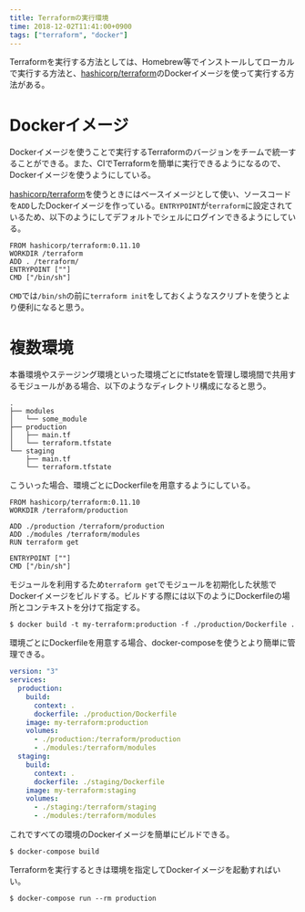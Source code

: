 ```yaml
---
title: Terraformの実行環境
time: 2018-12-02T11:41:00+0900
tags: ["terraform", "docker"]
---
```


Terraformを実行する方法としては、Homebrew等でインストールしてローカルで実行する方法と、[hashicorp/terraform](https://hub.docker.com/r/hashicorp/terraform/)のDockerイメージを使って実行する方法がある。

# Dockerイメージ

Dockerイメージを使うことで実行するTerraformのバージョンをチームで統一することができる。また、CIでTerraformを簡単に実行できるようになるので、Dockerイメージを使うようにしている。

[hashicorp/terraform](https://hub.docker.com/r/hashicorp/terraform/)を使うときにはベースイメージとして使い、ソースコードを`ADD`したDockerイメージを作っている。`ENTRYPOINT`が`terraform`に設定されているため、以下のようにしてデフォルトでシェルにログインできるようにしている。

```docker
FROM hashicorp/terraform:0.11.10
WORKDIR /terraform
ADD . /terraform/
ENTRYPOINT [""]
CMD ["/bin/sh"]
```

`CMD`では`/bin/sh`の前に`terraform init`をしておくようなスクリプトを使うとより便利になると思う。

# 複数環境

本番環境やステージング環境といった環境ごとにtfstateを管理し環境間で共用するモジュールがある場合、以下のようなディレクトリ構成になると思う。

```
.
├── modules
│   └── some_module
├── production
│   ├── main.tf
│   └── terraform.tfstate
└── staging
    ├── main.tf
    └── terraform.tfstate
```

こういった場合、環境ごとにDockerfileを用意するようにしている。

```docker
FROM hashicorp/terraform:0.11.10
WORKDIR /terraform/production

ADD ./production /terraform/production
ADD ./modules /terraform/modules
RUN terraform get

ENTRYPOINT [""]
CMD ["/bin/sh"]
```

モジュールを利用するため`terraform get`でモジュールを初期化した状態でDockerイメージをビルドする。ビルドする際には以下のようにDockerfileの場所とコンテキストを分けて指定する。

```
$ docker build -t my-terraform:production -f ./production/Dockerfile .
```

環境ごとにDockerfileを用意する場合、docker-composeを使うとより簡単に管理できる。

```yaml
version: "3"
services:
  production:
    build:
      context: .
      dockerfile: ./production/Dockerfile
    image: my-terraform:production
    volumes:
      - ./production:/terraform/production
      - ./modules:/terraform/modules
  staging:
    build:
      context: .
      dockerfile: ./staging/Dockerfile
    image: my-terraform:staging
    volumes:
      - ./staging:/terraform/staging
      - ./modules:/terraform/modules
```

これですべての環境のDockerイメージを簡単にビルドできる。

```
$ docker-compose build
```

Terraformを実行するときは環境を指定してDockerイメージを起動すればいい。

```
$ docker-compose run --rm production
```
